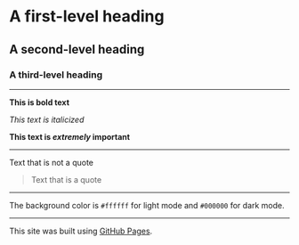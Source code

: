 # A first-level heading
## A second-level heading
### A third-level heading

------------
**This is bold text**

_This text is italicized_

**This text is _extremely_ important**

------------
Text that is not a quote

> Text that is a quote

------------
The background color is `#ffffff` for light mode and `#000000` for dark mode.

------------
This site was built using [GitHub Pages](https://pages.github.com/).
